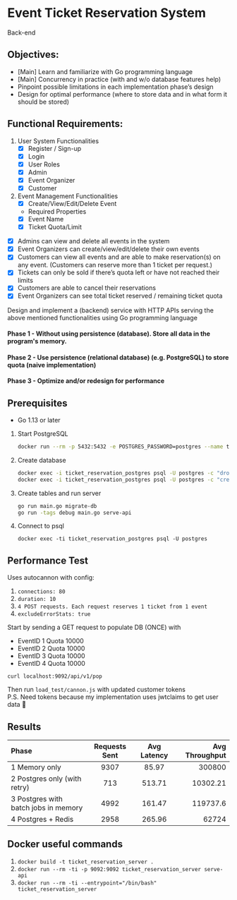 # Event Ticket Reservation System

Back-end

## Objectives:
- [Main] Learn and familiarize with Go programming language
- [Main] Concurrency in practice (with and w/o database features help)
- Pinpoint possible limitations in each implementation phase’s design
- Design for optimal performance (where to store data and in what form it should be stored)

## Functional Requirements:
1. User System Functionalities
    - [x] Register / Sign-up
    - [x] Login
    - [x] User Roles
    - [x] Admin
    - [x] Event Organizer
    - [x] Customer
2. Event Management Functionalities
    - [x] Create/View/Edit/Delete Event
    * Required Properties
    - [x] Event Name
    - [x] Ticket Quota/Limit
- [x] Admins can view and delete all events in the system
- [x] Event Organizers can create/view/edit/delete their own events
- [x] Customers can view all events and are able to make reservation(s) on any event. (Customers can reserve more than 1 ticket per request.)
- [x] Tickets can only be sold if there’s quota left or have not reached their limits
- [x] Customers are able to cancel their reservations
- [x] Event Organizers can see total ticket reserved / remaining ticket quota

Design and implement a (backend) service with HTTP APIs serving the above mentioned functionalities using Go programming language

#### Phase 1 - Without using persistence (database). Store all data in the program's memory.
#### Phase 2 - Use persistence (relational database) (e.g. PostgreSQL) to store quota (naive implementation)
#### Phase 3 - Optimize and/or redesign for performance

## Prerequisites

- Go 1.13 or later

1. Start PostgreSQL

   ```sh
   docker run --rm -p 5432:5432 -e POSTGRES_PASSWORD=postgres --name ticket_reservation_postgres postgres:12-alpine
   ```

2. Create database

   ```sh
   docker exec -i ticket_reservation_postgres psql -U postgres -c "drop database if exists ticket_reservation" &&
   docker exec -i ticket_reservation_postgres psql -U postgres -c "create database ticket_reservation"
   ```

3. Create tables and run server

   ```sh
   go run main.go migrate-db
   go run -tags debug main.go serve-api
   ```
4. Connect to psql
    ```shell script
    docker exec -ti ticket_reservation_postgres psql -U postgres
    ```
## Performance Test

Uses autocannon with config:
1. `connections: 80`
2. `duration: 10`
3. `4 POST requests. Each request reserves 1 ticket from 1 event`
4. `excludeErrorStats: true`

Start by sending a GET request to populate DB (ONCE) with
- EventID 1 Quota 10000
- EventID 2 Quota 10000
- EventID 3 Quota 10000
- EventID 4 Quota 10000
```shell script
curl localhost:9092/api/v1/pop
```
Then run `load_test/cannon.js` with updated customer tokens <br>
P.S. Need tokens because my implementation uses jwtclaims to get user data 🤣

## Results
| Phase    | Requests Sent | Avg Latency     | Avg Throughput     |
| :-------------| :----------: | :----------: | -----------: |
|  1 Memory only| 9307 | 85.97   | 300800   |
| 2 Postgres only (with retry) | 713 | 513.71 |10302.21  |
| 3 Postgres with batch jobs in memory| 4992 | 161.47 | 119737.6  |
| 4 Postgres + Redis| 2958 | 265.96 | 62724  |

## Docker useful commands
1. `docker build -t ticket_reservation_server .`
2. `docker run --rm -ti -p 9092:9092 ticket_reservation_server serve-api`
3. `docker run --rm -ti --entrypoint="/bin/bash" ticket_reservation_server`